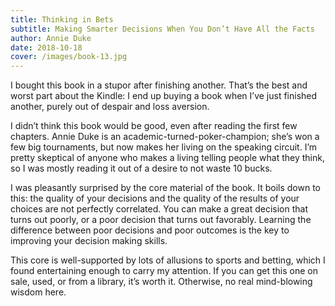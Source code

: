 ```yaml
---
title: Thinking in Bets
subtitle: Making Smarter Decisions When You Don’t Have All the Facts
author: Annie Duke
date: 2018-10-18
cover: /images/book-13.jpg
---
```


I bought this book in a stupor after finishing another. That’s the best and worst part about the Kindle: I end up buying a book when I’ve just finished another, purely out of despair and loss aversion.

I didn’t think this book would be good, even after reading the first few chapters. Annie Duke is an academic-turned-poker-champion; she’s won a few big tournaments, but now makes her living on the speaking circuit. I’m pretty skeptical of anyone who makes a living telling people what they think, so I was mostly reading it out of a desire to not waste 10 bucks.

I was pleasantly surprised by the core material of the book. It boils down to this: the quality of your decisions and the quality of the results of your choices are not perfectly correlated. You can make a great decision that turns out poorly, or a poor decision that turns out favorably. Learning the difference between poor decisions and poor outcomes is the key to improving your decision making skills.

This core is well-supported by lots of allusions to sports and betting, which I found entertaining enough to carry my attention. If you can get this one on sale, used, or from a library, it’s worth it. Otherwise, no real mind-blowing wisdom here.